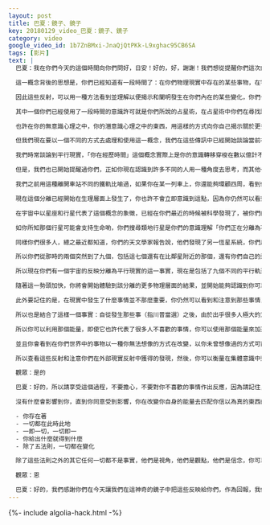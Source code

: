 ```yaml
---
layout: post
title: 巴夏：鏡子、鏡子
key: 20180129_video_巴夏：鏡子、鏡子
category: video
google_video_id: 1b7ZnBMxi-JnaQjQtPKk-L9xghac95CB6SA
tags: [影片]
text: |
  巴夏：我在你們今天的這個時間向你們問好，日安！好的，好，謝謝！我們想從提醒你們這次的標題叫做「鏡子，鏡子」來開始這場傳訊。

  這一概念背後的思想是，你們已經知道有一段時間了：在你們物理現實中存在的某些事物，在宇宙中存在的某些事物，有時候可以作為正在發生的事情的意識許可或者象徵或者反射，不僅發生在你們個體意識上，而且也發生在你們世界的集體意識中。

  因此這些反射，可以用一種方法看到並理解以便揭示和闡明發生在你們內在的某些變化，你們也許不一定立即看到在物理上的變化，但可以給你一個在你們的意識深處發生了什麼的大致概念，你們的意識也許會最終前進和足夠結晶化來開始體驗那些在你們的物質世界的反射。

  其中一個你們已經使用了一段時間的意識許可就是你們所說的占星術，在占星術中你們在尋找跡象、象徵、星座和行星在某種程度上代表和反映了你已選擇在此人生中體驗的某些主題。再說一下，這些東西不能以任何方式或形式上控制你，但它們可以反映已經由你從一個更高的意識層次所制定的東西，並且使用它們作為象徵性的鏡子，這取決於你是否對那種特殊的感覺有吸引力，這被用來幫助使你洞見在你的意識中不一定顯而易見的東西。

  也許在你的無意識心理之中，你的潛意識心理之中的東西，用這樣的方式向你自己揭示關於更多的你自己，以便讓你在你的生命中以一個更清晰和更有意識的方式前進。

  但我們現在要以一個不同的方式去處理和使用這一概念，我們在這些傳訊中已經開始談論當前在你們的星球上所發生的變化，明顯地在這個特殊的時刻在你們的國家有很多有意思的事，正如我們所說的，作為所有已經改變了的事情的分支是在2016年的秋天，因此讓我們繼續說明現在正在發生的一些事情，以及在宇宙中的跡象代表了，關於在你們的世界中物質結晶化了些什麼。

  我們時常談論到平行現實，「你在經歷時間」這個概念實際上是你的意識轉移穿梭在數以億計不同版本的地球，每一秒鐘穿梭在數以億計不同的平行現實，通過這樣做創造了如此的幻覺，你們叫做時間、空間和變化。

  但是，我們也已開始提醒過你們，正如你現在認識到許多不同的人用一種角度去思考，而其他一些人從另一個角度去思考和相信另一種方式，還有很多其他的人等等，你開始看到似乎是一種意見不一的文化，兩極分化的，各種各樣的非常對立的看法等等。但你看到的遠不止於此，實際上你正在開始看到的是物理上的分離，這不再是比喻了，物理上地正在分離到不同的平行現實軌道。

  我們之前用這種離開車站不同的鐵軌比喻過，如果你在某一列車上，你還能夠環顧四周，看到你身旁的另一列火車離開車站，但最終這些軌道將會分開，隨著時間的推移你會發現，這將會是更加日益困難地看到其它軌道上的另一列火車，或者甚至接近那些其它的火車，於是最終你將再也不會看到它們了，你將在你自己的現實裡，只經驗與你所在的列車有關的事情。

  現在這個分離已經開始在生理層面上發生了，你也許不會立即意識到這點，因為你仍然可以看到在其它火車上發生的事情，你仍然可以看到有人振動在與你不同的頻率上，與你也許在體驗的或者想要在你的現實中體驗的東西不相容地振動著。然而，僅僅因為你仍然可以看到他們，並不一定意味著你們物理上真正存在於同一現實，在這個特殊的時刻，在這個分離中，在頻率上它們是足夠的透明和相當的接近，你還可以感知到其它平行的現實，但你實際上已經開始生理上地分離為不同的平行時間軌道。

  在宇宙中以星座和行星代表了這個概念的象徵，已經在你們最近的時候被科學發現了，被你們的天文學家發現的第一個具有重要意義的發現就是在你們最近的恆星系統阿爾法人馬座的比鄰星附近有類地行星（2016年8月25日，天文學家在Nature發表論文宣佈，在離太陽系最近的比鄰星發現了一顆宜居類地行星。這顆行星距地球4.2光年，很可能是離地球最近的一顆系外行星，而這顆行星竟然恰好就是處於宜居帶中的類地行星，可能有液態水存在）。

  如你所知那個行星可能會支持生命喲，你們搜尋類地行星是你們的意識理解「你們正在分離為不同版本的平行地球」的重要組成部分，所以它所反映的事實就是，你們第一個的發現是在離你們最近的隔壁恆星附近，那裡的星球一旦被你們發現並確認是類地行星，就是物理層面上分離為不同地球的真正開始，你們是從你們自己的和那一個（發現類地行星）開始分離的。所以立即地你們創造了兩個完全不同的分開的平行時間軌道、平行現實經驗著一種地球。

  同樣你們很多人，總之最近都知道，你們的天文學家報告說，他們發現了另一恆星系統，你們用特拉比斯特-1（TRAPPIST-1）來命名這顆紅矮星（這顆恆星被稱為2MASSJ23062928-0502285，這個名字來自於2MASS巡天項目，後面那串數字標明了它在天空中的坐標。不過現在，所有人都稱它為TRAPPIST-1，因為這些行星是用TRAPPIST望遠鏡發現的。TRAPPIST-1是這台望遠鏡發現的第一顆擁有行星的恆星。這個地外行星系統被稱作TRAPPIST-1）。實際上令人驚奇地的是有足足七顆類地行星環繞著它，這是一個非常罕見的發現，你們居然這麼快就發現它的真相其實是另一個分離為平行現實的時間點的跡象。

  所以你們從那時的兩個突然到了九個，包括這七個還有在比鄰星附近的那個，還有你們自己的這個（2016年5月，研究人員使用位於智利的特拉比斯特望遠鏡發現了該星系內的三個行星。在歐洲南方天文台超大望遠鏡等幾個陸地望遠鏡的協助下，通過斯皮策望遠鏡確認了其中兩個行星的存在，並發現了另外五個行星，將系統內新發現的行星數增加到七個）。

  所以現在你們有一個宇宙的反映分離為平行現實的這一事實，現在是包括了九個不同的平行軌道，這將繼續，同樣你還會發現更多的類地行星圍繞著其它的恆星，這將繼續有力地、代表性地體現和象徵了實際的有形分離為不同的平行軌道。

  隨著這一勢頭加快，你將會開始體驗到該分離的更多物理層面的結果，並開始能夠認識到你可以在你想要去體驗的方向上加速前進，久而久之，越來越少地經驗到那些包含著你不想要去體驗的現實的平行軌道，此外這可能需要一點時間，但是沒有關係，我們只是讓你知道，現在所發生的情況已經超出了隱喻，已經超越了只是作為一個發生了某事的概念，實際上現在這是物理上的分離，即使你未必能夠立即看到它。真正物質上發生的跡象同樣會隨著時間的推移變得越來越明顯。

  此外要記住的是，在現實中發生了什麼事情並不那麼重要，你仍然可以看到和注意到那些事情，實際上最重要的是你會對此怎麼做，你會如何回應它，即使它看起來並沒有表面上的變化。所以我們之前給你們的事實，關於也許在你們的2016年秋天之前發生巨大的變化，你覺得也許你是順流而下一條平靜的小溪，然後突然間那些變化以一種意想不到的方式出現了，你發現自己正被急流衝撞著，但是正如我們已經說過的，如果你學習如何駕馭急流，如果你學習如何平衡你自己以及以一種平衡的方式穿過急流，事實上你將能夠變得比你原先更快得多的速度順流而下。

  所以也是結合了這樣一個事實：自從發生那些事（指川普當選）之後，由於出乎很多人極大的意外之外，這讓你走入你的內心：「好吧，如果那能發生」、「如果意想不到的事情能夠發生，那麼任何事情都可以發生」。就像你們城裡人（賭城拉斯維加斯）所說的：所有的賭注都取消了。因此你現在可以使用這個意外來獲得益處，要知道，如果那能發生，那麼我夢想的對我來說是真實的任何事情也能發生。

  所以你可以利用那個能量，即使它也許代表了很多人不喜歡的事情，你可以使用那個能量來加速你前進的方向，通過放手它是怎樣出現的和只是利用它所引起的動能，然後擺脫它造成的結果，脫離它造成的現狀，來瞭解當前實際上你比以往更自由地去創造你想要的現實體驗，你們現在發現在宇宙中各種不同的地球般大小的行星的反映，是你們已經開始在物理層面上分離的體現。你越處在你偏好的能量和存在狀態中，你越能在你的生活中從那個狀態出發，你在你的生活中越多地明確所發生的一切，那麼這會讓你從中獲得積極和有益的結果，你會越快地以及更強烈地體驗到肉體性地分離到我們現在和你們談論的不同的平行現實中。

  並且你會看到在你們世界中的事物以一種你無法想像的方式在改變，以你未曾想像過的方式可能真的發生，你會看到在當前到2020年之間有一個加速，特別是在你們的2020年，將會有許多不同的事情發生，如果你充分利用它們，以所有你能夠想像得到的積極的方式，你會發現在這一時期的結束之時，你在你生活中的處境將會有一個很大的不同，這個處境將會更多地反射和更有利於以一種你懂的與你的核心本質存在一致的方式去體驗你的真理，去體驗你偏愛的事物。

  所以查看這些反射和注意你們在外部現實反射中獲得的發現，然後，你可以衡量在集體意識中到底發生了什麼，以及甚至在你們自身的個人意識中，因為你變得越來越意識到這些像征反映給你的這些想法，這對你們講得通嗎？

  觀眾：是的

  巴夏：好的，所以請享受這個過程，不要擔心，不要對你不喜歡的事情作出反應，因為請記住，即使在你的生活中出現了你不喜歡的事情，它仍然在那裡是有原因的，因為你可以以一個積極的方式去使用它，使出現的你不喜歡的事情成為你興奮的一部分，因為它會給你一個機會來更清楚地看到相比之下什麼才是你更喜歡的，這就是如何以積極的方式去使用它，而不是僅僅匹配你不喜歡的事情的振動而對此悶悶不樂。

  沒有什麼會影響到你，直到你同意受到影響，你在改變你自身的能量去匹配你信以為真的東西的頻率，所以注意你的定義，並且創建對你適用的新定義，而不只是假定那些不對你奏效的定義是你無法改變的事實，在你們的造物中存在的唯一事實就是我們叫做創造五法則的五個事實：

  - 你存在著
  - 一切都在此時此地
  - 一即一切，一切即一
  - 你給出什麼就得到什麼
  - 除了五法則，一切都在變化

  除了這些法則之外的其它任何一切都不是事實，他們是視角，他們是觀點，他們是信念，你可以更改其中的任何一個，懂了嗎？

  觀眾：恩

  巴夏：好的，我們感謝你們在今天讓我們在這神奇的鏡子中把這些反映給你們，作為回報，我們請求你們現在我們可以以什麼樣的方式來為你們服務，如果你們願意，你們可以開始你們的對話和提問了。
---
```


{%- include algolia-hack.html -%}
